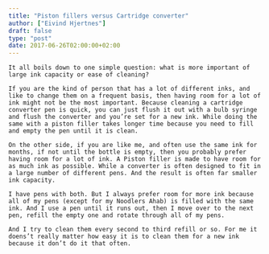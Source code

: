 ```yaml
---
title: "Piston fillers versus Cartridge converter"
author: ["Eivind Hjertnes"]
draft: false
type: "post"
date: 2017-06-26T02:00:00+02:00
---
```


<div class="HTML">
  <div></div>

<p>

</div>

```text
It all boils down to one simple question: what is more important of large ink capacity or ease of cleaning?
```

<div class="HTML">
  <div></div>

</p>

</div>

<div class="HTML">
  <div></div>

<p>

</div>

```text
If you are the kind of person that has a lot of different inks, and like to change them on a frequent basis, then having room for a lot of ink might not be the most important. Because cleaning a cartridge converter pen is quick, you can just flush it out with a bulb syringe and flush the converter and you’re set for a new ink. While doing the same with a piston filler takes longer time because you need to fill and empty the pen until it is clean.
```

<div class="HTML">
  <div></div>

</p>

</div>

<div class="HTML">
  <div></div>

<p>

</div>

```text
On the other side, if you are like me, and often use the same ink for months, if not until the bottle is empty, then you probably prefer having room for a lot of ink. A Piston filler is made to have room for as much ink as possible. While a converter is often designed to fit in a large number of different pens. And the result is often far smaller ink capacity.
```

<div class="HTML">
  <div></div>

</p>

</div>

<div class="HTML">
  <div></div>

<p>

</div>

```text
I have pens with both. But I always prefer room for more ink because all of my pens (except for my Noodlers Ahab) is filled with the same ink. And I use a pen until it runs out, then I move over to the next pen, refill the empty one and rotate through all of my pens.
```

<div class="HTML">
  <div></div>

</p>

</div>

<div class="HTML">
  <div></div>

<p>

</div>

```text
And I try to clean them every second to third refill or so. For me it doens’t really matter how easy it is to clean them for a new ink because it don’t do it that often.
```

<div class="HTML">
  <div></div>

</p>

</div>
